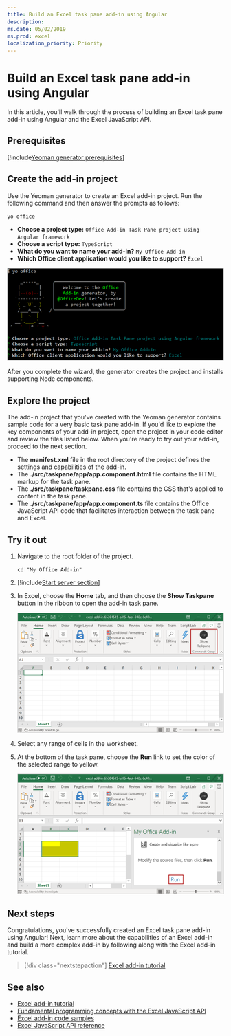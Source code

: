 ```yaml
---
title: Build an Excel task pane add-in using Angular
description: 
ms.date: 05/02/2019
ms.prod: excel
localization_priority: Priority
---
```


# Build an Excel task pane add-in using Angular

In this article, you'll walk through the process of building an Excel task pane add-in using Angular and the Excel JavaScript API.

## Prerequisites

[!include[Yeoman generator prerequisites](../includes/quickstart-yo-prerequisites.md)]

## Create the add-in project

Use the Yeoman generator to create an Excel add-in project. Run the following command and then answer the prompts as follows:

```command&nbsp;line
yo office
```

- **Choose a project type:** `Office Add-in Task Pane project using Angular framework`
- **Choose a script type:** `TypeScript`
- **What do you want to name your add-in?** `My Office Add-in`
- **Which Office client application would you like to support?** `Excel`

![Yeoman generator](../images/yo-office-excel-angular-2.png)

After you complete the wizard, the generator creates the project and installs supporting Node components.

## Explore the project

The add-in project that you've created with the Yeoman generator contains sample code for a very basic task pane add-in. If you'd like to explore the key components of your add-in project, open the project in your code editor and review the files listed below. When you're ready to try out your add-in, proceed to the next section.

- The **manifest.xml** file in the root directory of the project defines the settings and capabilities of the add-in.
- The **./src/taskpane/app/app.component.html** file contains the HTML markup for the task pane.
- The **./src/taskpane/taskpane.css** file contains the CSS that's applied to content in the task pane.
- The **./src/taskpane/app/app.component.ts** file contains the Office JavaScript API code that facilitates interaction between the task pane and Excel.

## Try it out

1. Navigate to the root folder of the project.

    ```command&nbsp;line
    cd "My Office Add-in"
    ```

2. [!include[Start server section](../includes/quickstart-yo-start-server-excel.md)] 

3. In Excel, choose the **Home** tab, and then choose the **Show Taskpane** button in the ribbon to open the add-in task pane.

    ![Excel add-in button](../images/excel-quickstart-addin-3b.png)

4. Select any range of cells in the worksheet.

5. At the bottom of the task pane, choose the **Run** link to set the color of the selected range to yellow.

    ![Excel add-in](../images/excel-quickstart-addin-3c.png)

## Next steps

Congratulations, you've successfully created an Excel task pane add-in using Angular! Next, learn more about the capabilities of an Excel add-in and build a more complex add-in by following along with the Excel add-in tutorial.

> [!div class="nextstepaction"]
> [Excel add-in tutorial](../tutorials/excel-tutorial.md)

## See also

* [Excel add-in tutorial](../tutorials/excel-tutorial-create-table.md)
* [Fundamental programming concepts with the Excel JavaScript API](../excel/excel-add-ins-core-concepts.md)
* [Excel add-in code samples](https://developer.microsoft.com/office/gallery/?filterBy=Samples,Excel)
* [Excel JavaScript API reference](/office/dev/add-ins/reference/overview/excel-add-ins-reference-overview)
